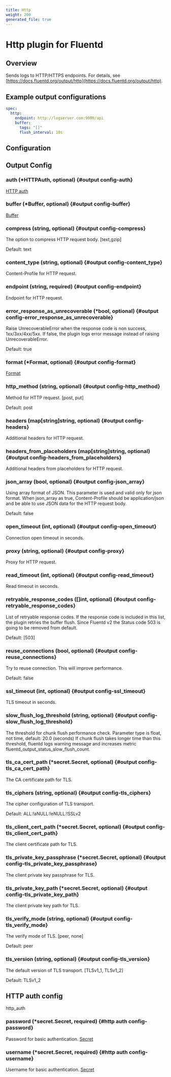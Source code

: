 ```yaml
---
title: Http
weight: 200
generated_file: true
---
```


# Http plugin for Fluentd
## Overview

Sends logs to HTTP/HTTPS endpoints. For details, see [https://docs.fluentd.org/output/http](https://docs.fluentd.org/output/http).

## Example output configurations

```yaml
spec:
  http:
    endpoint: http://logserver.com:9000/api
    buffer:
      tags: "[]"
      flush_interval: 10s
```


## Configuration
## Output Config

### auth (*HTTPAuth, optional) {#output config-auth}

[HTTP auth](#http-auth-config) 


### buffer (*Buffer, optional) {#output config-buffer}

[Buffer](../buffer/) 


### compress (string, optional) {#output config-compress}

The option to compress HTTP request body. [text,gzip]

Default: text

### content_type (string, optional) {#output config-content_type}

Content-Profile for HTTP request. 


### endpoint (string, required) {#output config-endpoint}

Endpoint for HTTP request. 


### error_response_as_unrecoverable (*bool, optional) {#output config-error_response_as_unrecoverable}

Raise UnrecoverableError when the response code is non success, 1xx/3xx/4xx/5xx. If false, the plugin logs error message instead of raising UnrecoverableError.

Default: true

### format (*Format, optional) {#output config-format}

[Format](../format/) 


### http_method (string, optional) {#output config-http_method}

Method for HTTP request. [post, put]

Default: post

### headers (map[string]string, optional) {#output config-headers}

Additional headers for HTTP request. 


### headers_from_placeholders (map[string]string, optional) {#output config-headers_from_placeholders}

Additional headers from placeholders for HTTP request. 


### json_array (bool, optional) {#output config-json_array}

Using array format of JSON. This parameter is used and valid only for json format. When json_array as true, Content-Profile should be application/json and be able to use JSON data for the HTTP request body.

Default: false

### open_timeout (int, optional) {#output config-open_timeout}

Connection open timeout in seconds. 


### proxy (string, optional) {#output config-proxy}

Proxy for HTTP request. 


### read_timeout (int, optional) {#output config-read_timeout}

Read timeout in seconds. 


### retryable_response_codes ([]int, optional) {#output config-retryable_response_codes}

List of retryable response codes. If the response code is included in this list, the plugin retries the buffer flush. Since Fluentd v2 the Status code 503 is going to be removed from default.

Default: [503]

### reuse_connections (bool, optional) {#output config-reuse_connections}

Try to reuse connection. This will improve performance.

Default: false

### ssl_timeout (int, optional) {#output config-ssl_timeout}

TLS timeout in seconds. 


### slow_flush_log_threshold (string, optional) {#output config-slow_flush_log_threshold}

The threshold for chunk flush performance check. Parameter type is float, not time, default: 20.0 (seconds) If chunk flush takes longer time than this threshold, fluentd logs warning message and increases metric fluentd_output_status_slow_flush_count. 


### tls_ca_cert_path (*secret.Secret, optional) {#output config-tls_ca_cert_path}

The CA certificate path for TLS. 


### tls_ciphers (string, optional) {#output config-tls_ciphers}

The cipher configuration of TLS transport.

Default: ALL:!aNULL:!eNULL:!SSLv2

### tls_client_cert_path (*secret.Secret, optional) {#output config-tls_client_cert_path}

The client certificate path for TLS. 


### tls_private_key_passphrase (*secret.Secret, optional) {#output config-tls_private_key_passphrase}

The client private key passphrase for TLS. 


### tls_private_key_path (*secret.Secret, optional) {#output config-tls_private_key_path}

The client private key path for TLS. 


### tls_verify_mode (string, optional) {#output config-tls_verify_mode}

The verify mode of TLS. [peer, none]

Default: peer

### tls_version (string, optional) {#output config-tls_version}

The default version of TLS transport. [TLSv1_1, TLSv1_2]

Default: TLSv1_2


## HTTP auth config

http_auth

### password (*secret.Secret, required) {#http auth config-password}

Password for basic authentication. [Secret](../secret/) 


### username (*secret.Secret, required) {#http auth config-username}

Username for basic authentication. [Secret](../secret/) 



